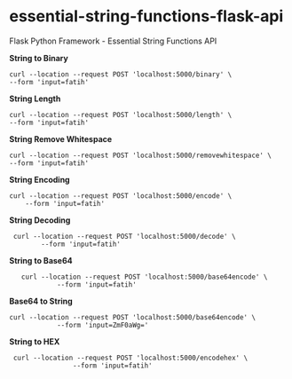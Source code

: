 # essential-string-functions-flask-api
 Flask Python Framework - Essential String Functions API


**String to Binary** 

    curl --location --request POST 'localhost:5000/binary' \
    --form 'input=fatih'

**String Length**

    curl --location --request POST 'localhost:5000/length' \
    --form 'input=fatih'

**String Remove Whitespace**

    curl --location --request POST 'localhost:5000/removewhitespace' \
    --form 'input=fatih'
**String Encoding**

    curl --location --request POST 'localhost:5000/encode' \
        --form 'input=fatih'
**String Decoding**
   
     curl --location --request POST 'localhost:5000/decode' \
            --form 'input=fatih'
**String to Base64**

       curl --location --request POST 'localhost:5000/base64encode' \
                --form 'input=fatih'

**Base64 to String**
 

    curl --location --request POST 'localhost:5000/base64encode' \
                --form 'input=ZmF0aWg='

**String to HEX**

     curl --location --request POST 'localhost:5000/encodehex' \
                    --form 'input=fatih'
